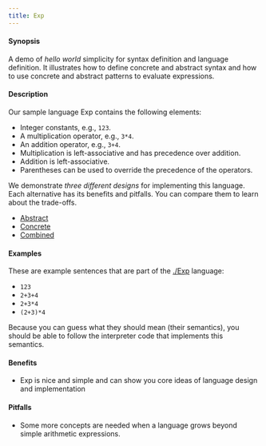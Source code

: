 ```yaml
---
title: Exp
---
```


#### Synopsis

A demo of _hello world_ simplicity for syntax definition and language definition.
It illustrates how to define concrete and abstract syntax and how to use concrete and abstract patterns to evaluate expressions.

#### Description

Our sample language Exp contains the following elements:

*  Integer constants, e.g., `123`.
*  A multiplication operator, e.g., `3*4`.
*  An addition operator, e.g., `3+4`.
*  Multiplication is left-associative and has precedence over addition.
*  Addition is left-associative.
*  Parentheses can be used to override the precedence of the operators.

We demonstrate _three different designs_ for implementing this language. Each alternative
has its benefits and pitfalls. You can compare them to learn about the trade-offs.

* [Abstract](../../../Recipes/Languages/Exp/Abstract)
* [Concrete](../../../Recipes/Languages/Exp/Concrete)
* [Combined](../../../Recipes/Languages/Exp/Combined)

#### Examples

These are example sentences that are part of the [./Exp](../../../Recipes/Languages/Exp) language:
*  `123`
*  `2+3+4`
*  `2+3*4`
*  `(2+3)*4`

Because you can guess what they should mean (their semantics), you should
be able to follow the interpreter code that implements this semantics.

#### Benefits

* Exp is nice and simple and can show you core ideas of language design and implementation

#### Pitfalls

* Some more concepts are needed when a language grows beyond simple arithmetic expressions.


